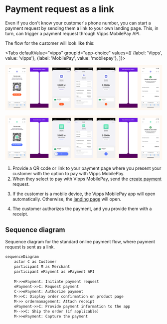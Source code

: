 <!-- START_METADATA
---
title: Vipps MobilePay Payment request as a link
sidebar_label: Payment request as a link
sidebar_position: 52
hide_table_of_contents: true
pagination_next: null
pagination_prev: null
---

import ApiSchema from '@theme/ApiSchema';
import Tabs from '@theme/Tabs';
import TabItem from '@theme/TabItem';

import EX1 from './_create_payment_example.md'
END_METADATA -->

# Payment request as a link

Even if you don't know your customer's phone number, you can start a payment request by sending them a link to your own landing page. This, in turn, can trigger a payment request through Vipps MobilePay API.

The flow for the customer will look like this:

<Tabs
defaultValue="vipps"
groupId="app-choice"
values={[
{label: 'Vipps', value: 'vipps'},
{label: 'MobilePay', value: 'mobilepay'},
]}>
<TabItem value="vipps">

![Vipps payment request landing page flow](images/payment-request-with-link-vipps.png)

</TabItem>
<TabItem value="mobilepay">

![MobilePay payment request landing page flow](images/payment-request-with-link-mobilepay.png)

</TabItem>
</Tabs>

1. Provide a QR code or link to your payment page where you present your customer with the option to pay with Vipps MobilePay.
2. When they select to pay with Vipps MobilePay, send the [create payment](https://developer.vippsmobilepay.com/api/epayment#tag/CreatePayments) request.

  <EX1 />

3. If the customer is a mobile device, the Vipps MobilePay app will open automatically.
   Otherwise, the
   [landing page](https://developer.vippsmobilepay.com/docs/vipps-developers/common-topics/vipps-landing-page)
   will open.

4. The customer authorizes the payment, and you provide them with a receipt.


## Sequence diagram

Sequence diagram for the standard online payment flow, where payment request is sent as a link.

``` mermaid
sequenceDiagram
    actor C as Customer
    participant M as Merchant
    participant ePayment as ePayment API
    
    M->>ePayment: Initiate payment request
    ePayment->>C: Request payment
    C->>ePayment: Authorize payment
    M->>C: Display order confirmation on product page
    M->> ordermanagement: Attach receipt
    ePayment->>C: Provide payment information to the app
    M-->>C: Ship the order (if applicable)
    M->>ePayment: Capture the payment
```
